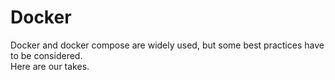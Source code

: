# Docker

Docker and docker compose are widely used, but some best practices have to be considered.  
Here are our takes.
